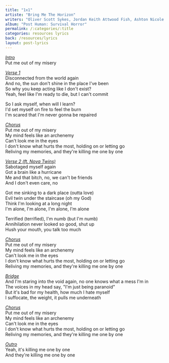 ```yaml
---
title: "1x1"
artiste: "Bring Me The Horizon"
writers: "Oliver Scott Sykes, Jordan Keith Attwood Fish, Ashton Nicole Casey, Slinger, Georgia Mary South, Amy Zipporah Azizeh Thomas"
album: "Post Human: Survival Horror"
permalink: /:categories/:title
categories: resources lyrics
back: /resources/lyrics
layout: post-lyrics
---
```


<span style="text-decoration:underline;"><em>Intro</em></span><br>
Put me out of my misery

<span style="text-decoration:underline;"><em>Verse 1</em></span><br>
Disconnected from the world again<br>
And no, the sun don't shine in the place I've been<br>
So why you keep acting like I don't exist?<br>
Yeah, feel like I'm ready to die, but I can't commit<br>

So I ask myself, when will I learn?<br>
I'd set myself on fire to feel the burn<br>
I'm scared that I'm never gonna be repaired<br>

<span style="text-decoration:underline;"><em>Chorus</em></span><br>
Put me out of my misery<br>
My mind feels like an archenemy<br>
Can't look me in the eyes<br>
I don't know what hurts the most, holding on or letting go<br>
Reliving my memories, and they're killing me one by one<br>

<span style="text-decoration:underline;"><em>Verse 2 (ft. Nova Twins)</em></span><br>
Sabotaged myself again<br>
Got a brain like a hurricane<br>
Me and that bitch, no, we can't be friends<br>
And I don't even care, no<br>

Got me sinking to a dark place (outta love)<br>
Evil twin under the staircase (oh my God)<br>
Think I'm looking at a long night<br>
I'm alone, I'm alone, I'm alone, I'm alone<br>

Terrified (terrified), I'm numb (but I'm numb)<br>
Annihilation never looked so good, shut up<br>
Hush your mouth, you talk too much<br>

<span style="text-decoration:underline;"><em>Chorus</em></span><br>
Put me out of my misery<br>
My mind feels like an archenemy<br>
Can't look me in the eyes<br>
I don't know what hurts the most, holding on or letting go<br>
Reliving my memories, and they're killing me one by one<br>

<span style="text-decoration:underline;"><em>Bridge</em></span><br>
And I'm staring into the void again, no one knows what a mess I'm in<br>
The voices in my head say, "I'm just being paranoid"<br>
But it's bad for my health, how much I hate myself<br>
I suffocate, the weight, it pulls me underneath<br>

<span style="text-decoration:underline;"><em>Chorus</em></span><br>
Put me out of my misery<br>
My mind feels like an archenemy<br>
Can't look me in the eyes<br>
I don't know what hurts the most, holding on or letting go<br>
Reliving my memories, and they're killing me one by one<br>

<span style="text-decoration:underline;"><em>Outro</em></span><br>
Yeah, it's killing me one by one<br>
And they're killing me one by one<br>
